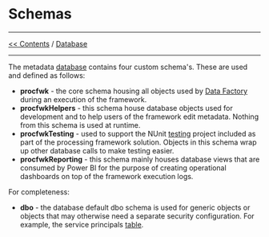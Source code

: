 # Schemas

___
[<< Contents](/procfwk/contents) / [Database](/procfwk/database)

___

The metadata [database](/procfwk/database) contains four custom schema's. These are used and defined as follows:

* __procfwk__ - the core schema housing all objects used by [Data Factory](/procfwk/datafactory) during an execution of the framework.
* __procfwkHelpers__ - this schema house database objects used for development and to help users of the framework edit metadata. Nothing from this schema is used at runtime.
* __procfwkTesting__ - used to support the NUnit [testing](/procfwk/testing) project included as part of the processing framework solution. Objects in this schema wrap up other database calls to make testing easier.
* __procfwkReporting__ - this schema mainly houses database views that are consumed by Power BI for the purpose of creating operational dashboards on top of the framework execution logs.

For completeness:

* __dbo__ - the database default dbo schema is used for generic objects or objects that may otherwise need a separate security configuration. For example, the service principals [table](/procfwk/tables).